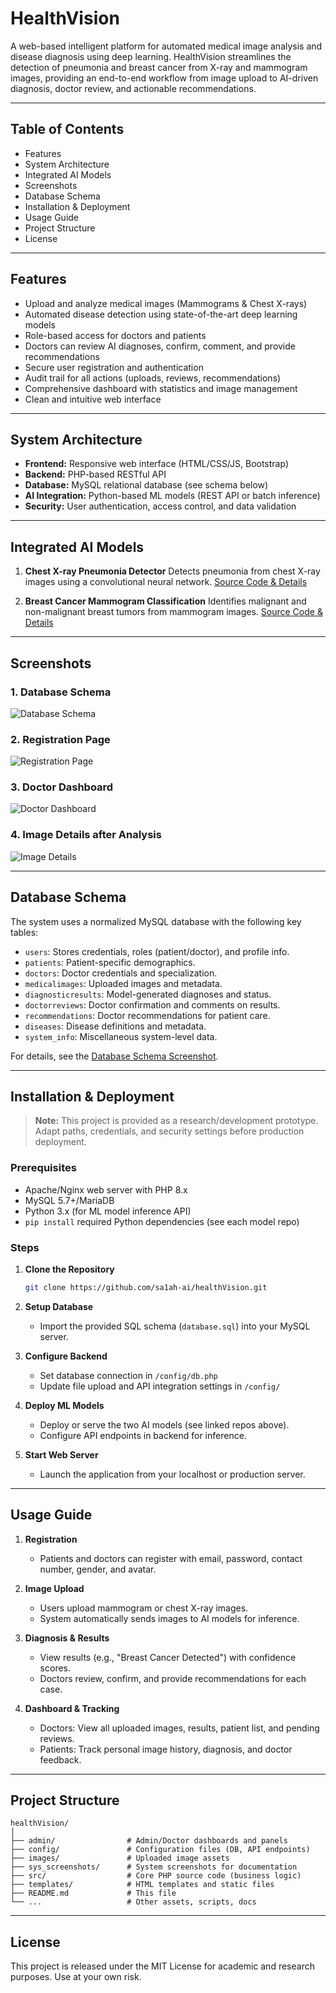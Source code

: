# HealthVision

A web-based intelligent platform for automated medical image analysis and disease diagnosis using deep learning. HealthVision streamlines the detection of pneumonia and breast cancer from X-ray and mammogram images, providing an end-to-end workflow from image upload to AI-driven diagnosis, doctor review, and actionable recommendations.

---

## Table of Contents

* Features
* System Architecture
* Integrated AI Models
* Screenshots
* Database Schema
* Installation & Deployment
* Usage Guide
* Project Structure
* License

---

## Features

* Upload and analyze medical images (Mammograms & Chest X-rays)
* Automated disease detection using state-of-the-art deep learning models
* Role-based access for doctors and patients
* Doctors can review AI diagnoses, confirm, comment, and provide recommendations
* Secure user registration and authentication
* Audit trail for all actions (uploads, reviews, recommendations)
* Comprehensive dashboard with statistics and image management
* Clean and intuitive web interface

---

## System Architecture

* **Frontend:** Responsive web interface (HTML/CSS/JS, Bootstrap)
* **Backend:** PHP-based RESTful API
* **Database:** MySQL relational database (see schema below)
* **AI Integration:** Python-based ML models (REST API or batch inference)
* **Security:** User authentication, access control, and data validation

---

## Integrated AI Models

1. **Chest X-ray Pneumonia Detector**
   Detects pneumonia from chest X-ray images using a convolutional neural network.
   [Source Code & Details](https://github.com/sa1ah-ai/chest-xray-pneumonia-detector)

2. **Breast Cancer Mammogram Classification**
   Identifies malignant and non-malignant breast tumors from mammogram images.
   [Source Code & Details](https://github.com/sa1ah-ai/breast-cancer-mammogram-classification)

---

## Screenshots

### 1. Database Schema

![Database Schema](sys_screenshots/1_database_physical_diagram.png)

### 2. Registration Page

![Registration Page](sys_screenshots/2_registration_page.png)

### 3. Doctor Dashboard

![Doctor Dashboard](sys_screenshots/3_doctor_dashboard.png)

### 4. Image Details after Analysis

![Image Details](sys_screenshots/4_image_details.png)

---

## Database Schema

The system uses a normalized MySQL database with the following key tables:

* `users`: Stores credentials, roles (patient/doctor), and profile info.
* `patients`: Patient-specific demographics.
* `doctors`: Doctor credentials and specialization.
* `medicalimages`: Uploaded images and metadata.
* `diagnosticresults`: Model-generated diagnoses and status.
* `doctorreviews`: Doctor confirmation and comments on results.
* `recommendations`: Doctor recommendations for patient care.
* `diseases`: Disease definitions and metadata.
* `system_info`: Miscellaneous system-level data.

For details, see the [Database Schema Screenshot](#database-schema).

---

## Installation & Deployment

> **Note:** This project is provided as a research/development prototype. Adapt paths, credentials, and security settings before production deployment.

### Prerequisites

* Apache/Nginx web server with PHP 8.x
* MySQL 5.7+/MariaDB
* Python 3.x (for ML model inference API)
* `pip install` required Python dependencies (see each model repo)

### Steps

1. **Clone the Repository**

   ```bash
   git clone https://github.com/sa1ah-ai/healthVision.git
   ```

2. **Setup Database**

   * Import the provided SQL schema (`database.sql`) into your MySQL server.

3. **Configure Backend**

   * Set database connection in `/config/db.php`
   * Update file upload and API integration settings in `/config/`

4. **Deploy ML Models**

   * Deploy or serve the two AI models (see linked repos above).
   * Configure API endpoints in backend for inference.

5. **Start Web Server**

   * Launch the application from your localhost or production server.

---

## Usage Guide

1. **Registration**

   * Patients and doctors can register with email, password, contact number, gender, and avatar.

2. **Image Upload**

   * Users upload mammogram or chest X-ray images.
   * System automatically sends images to AI models for inference.

3. **Diagnosis & Results**

   * View results (e.g., "Breast Cancer Detected") with confidence scores.
   * Doctors review, confirm, and provide recommendations for each case.

4. **Dashboard & Tracking**

   * Doctors: View all uploaded images, results, patient list, and pending reviews.
   * Patients: Track personal image history, diagnosis, and doctor feedback.

---

## Project Structure

```
healthVision/
│
├── admin/                # Admin/Doctor dashboards and panels
├── config/               # Configuration files (DB, API endpoints)
├── images/               # Uploaded image assets
├── sys_screenshots/      # System screenshots for documentation
├── src/                  # Core PHP source code (business logic)
├── templates/            # HTML templates and static files
├── README.md             # This file
└── ...                   # Other assets, scripts, docs
```

---

## License

This project is released under the MIT License for academic and research purposes. Use at your own risk.
